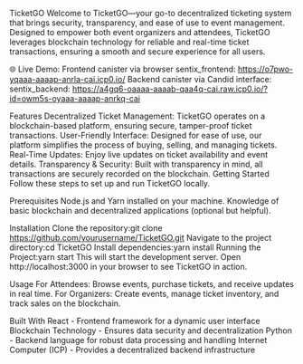 TicketGO
Welcome to TicketGO—your go-to decentralized ticketing system that brings security, transparency, and ease of use to event management. Designed to empower both event organizers and attendees, TicketGO leverages blockchain technology for reliable and real-time ticket transactions, ensuring a smooth and secure experience for all users.

🌐 Live Demo:
  Frontend canister via browser
    sentix_frontend: https://o7pwo-yqaaa-aaaap-anrla-cai.icp0.io/
  Backend canister via Candid interface:
    sentix_backend: https://a4gq6-oaaaa-aaaab-qaa4q-cai.raw.icp0.io/?id=owm5s-oyaaa-aaaap-anrkq-cai 

Features
Decentralized Ticket Management: TicketGO operates on a blockchain-based platform, ensuring secure, tamper-proof ticket transactions.
User-Friendly Interface: Designed for ease of use, our platform simplifies the process of buying, selling, and managing tickets.
Real-Time Updates: Enjoy live updates on ticket availability and event details.
Transparency & Security: Built with transparency in mind, all transactions are securely recorded on the blockchain.
Getting Started
Follow these steps to set up and run TicketGO locally.

Prerequisites
Node.js and Yarn installed on your machine.
Knowledge of basic blockchain and decentralized applications (optional but helpful).

Installation
Clone the repository:git clone https://github.com/yourusername/TicketGO.git
Navigate to the project directory:cd TicketGO
Install dependencies:yarn install
Running the Project:yarn start
This will start the development server. Open http://localhost:3000 in your browser to see TicketGO in action.

Usage
For Attendees: Browse events, purchase tickets, and receive updates in real time.
For Organizers: Create events, manage ticket inventory, and track sales on the blockchain.


Built With
React - Frontend framework for a dynamic user interface
Blockchain Technology - Ensures data security and decentralization
Python - Backend language for robust data processing and handling
Internet Computer (ICP) - Provides a decentralized backend infrastructure
